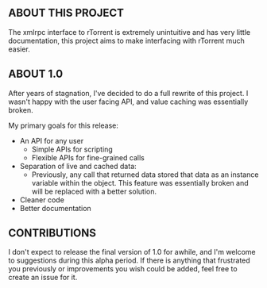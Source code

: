 ABOUT THIS PROJECT
------------------
The xmlrpc interface to rTorrent is extremely unintuitive and has very little documentation, this project aims to make interfacing with rTorrent much easier.

ABOUT 1.0
-----------
After years of stagnation, I've decided to do a full rewrite of this project.
I wasn't happy with the user facing API, and value caching was essentially broken.

My primary goals for this release:
  - An API for any user
    - Simple APIs for scripting
    - Flexible APIs for fine-grained calls
  - Separation of live and cached data:
    - Previously, any call that returned data stored that data as an instance variable
      within the object. This feature was essentially broken and will be
      replaced with a better solution.
  - Cleaner code
  - Better documentation
  
CONTRIBUTIONS
-------------
I don't expect to release the final version of 1.0 for awhile, and
I'm welcome to suggestions during this alpha period. If there is
anything that frustrated you previously or improvements you wish could be added,
feel free to create an issue for it.